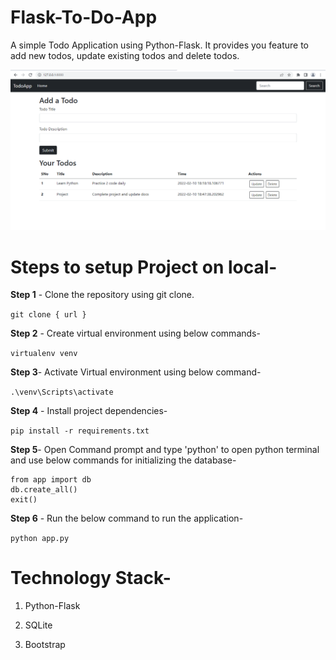 # Flask-To-Do-App

A simple Todo Application using Python-Flask. It provides you feature to add new todos, update existing todos and delete todos.

<img src = "https://github.com/Rahul1097/Flask-To-Do-App/blob/master/images/image1.PNG">

# Steps to setup Project on local-

**Step 1** - Clone the repository using git clone.

```git clone { url }```

**Step 2** - Create virtual environment using below commands-

```virtualenv venv```

**Step 3**- Activate Virtual environment using below command-

```.\venv\Scripts\activate```

**Step 4** - Install project dependencies-

```pip install -r requirements.txt```

**Step 5**- Open Command prompt and type 'python' to open python terminal and use below commands for initializing the database-

```
from app import db
db.create_all()
exit()
```

**Step 6** - Run the below command to run the application-

```python app.py```

# Technology Stack-

1. Python-Flask

2. SQLite

3. Bootstrap
